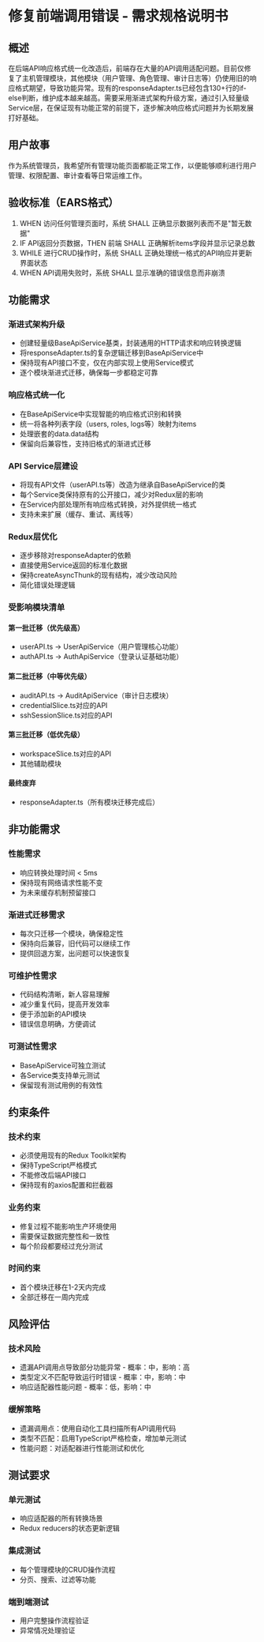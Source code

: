 # 修复前端调用错误 - 需求规格说明书

## 概述
在后端API响应格式统一化改造后，前端存在大量的API调用适配问题。目前仅修复了主机管理模块，其他模块（用户管理、角色管理、审计日志等）仍使用旧的响应格式期望，导致功能异常。现有的responseAdapter.ts已经包含130+行的if-else判断，维护成本越来越高。需要采用渐进式架构升级方案，通过引入轻量级Service层，在保证现有功能正常的前提下，逐步解决响应格式问题并为长期发展打好基础。

## 用户故事
作为系统管理员，我希望所有管理功能页面都能正常工作，以便能够顺利进行用户管理、权限配置、审计查看等日常运维工作。

## 验收标准（EARS格式）
1. WHEN 访问任何管理页面时，系统 SHALL 正确显示数据列表而不是"暂无数据"
2. IF API返回分页数据，THEN 前端 SHALL 正确解析items字段并显示记录总数
3. WHILE 进行CRUD操作时，系统 SHALL 正确处理统一格式的API响应并更新界面状态
4. WHEN API调用失败时，系统 SHALL 显示准确的错误信息而非崩溃

## 功能需求
### 渐进式架构升级
- 创建轻量级BaseApiService基类，封装通用的HTTP请求和响应转换逻辑
- 将responseAdapter.ts的复杂逻辑迁移到BaseApiService中
- 保持现有API接口不变，仅在内部实现上使用Service模式
- 逐个模块渐进式迁移，确保每一步都稳定可靠

### 响应格式统一化
- 在BaseApiService中实现智能的响应格式识别和转换
- 统一将各种列表字段（users, roles, logs等）映射为items
- 处理嵌套的data.data结构
- 保留向后兼容性，支持旧格式的渐进式迁移

### API Service层建设
- 将现有API文件（userAPI.ts等）改造为继承自BaseApiService的类
- 每个Service类保持原有的公开接口，减少对Redux层的影响
- 在Service内部处理所有响应格式转换，对外提供统一格式
- 支持未来扩展（缓存、重试、离线等）

### Redux层优化
- 逐步移除对responseAdapter的依赖
- 直接使用Service返回的标准化数据
- 保持createAsyncThunk的现有结构，减少改动风险
- 简化错误处理逻辑

### 受影响模块清单
#### 第一批迁移（优先级高）
- userAPI.ts → UserApiService（用户管理核心功能）
- authAPI.ts → AuthApiService（登录认证基础功能）

#### 第二批迁移（中等优先级）
- auditAPI.ts → AuditApiService（审计日志模块）
- credentialSlice.ts对应的API
- sshSessionSlice.ts对应的API

#### 第三批迁移（低优先级）
- workspaceSlice.ts对应的API
- 其他辅助模块

#### 最终废弃
- responseAdapter.ts（所有模块迁移完成后）

## 非功能需求
### 性能需求
- 响应转换处理时间 < 5ms
- 保持现有网络请求性能不变
- 为未来缓存机制预留接口

### 渐进式迁移需求
- 每次只迁移一个模块，确保稳定性
- 保持向后兼容，旧代码可以继续工作
- 提供回退方案，出问题可以快速恢复

### 可维护性需求
- 代码结构清晰，新人容易理解
- 减少重复代码，提高开发效率
- 便于添加新的API模块
- 错误信息明确，方便调试

### 可测试性需求
- BaseApiService可独立测试
- 各Service类支持单元测试
- 保留现有测试用例的有效性

## 约束条件
### 技术约束
- 必须使用现有的Redux Toolkit架构
- 保持TypeScript严格模式
- 不能修改后端API接口
- 保持现有的axios配置和拦截器

### 业务约束
- 修复过程不能影响生产环境使用
- 需要保证数据完整性和一致性
- 每个阶段都要经过充分测试

### 时间约束
- 首个模块迁移在1-2天内完成
- 全部迁移在一周内完成

## 风险评估
### 技术风险
- 遗漏API调用点导致部分功能异常 - 概率：中，影响：高
- 类型定义不匹配导致运行时错误 - 概率：中，影响：中
- 响应适配器性能问题 - 概率：低，影响：中

### 缓解策略
- 遗漏调用点：使用自动化工具扫描所有API调用代码
- 类型不匹配：启用TypeScript严格检查，增加单元测试
- 性能问题：对适配器进行性能测试和优化

## 测试要求
### 单元测试
- 响应适配器的所有转换场景
- Redux reducers的状态更新逻辑

### 集成测试  
- 每个管理模块的CRUD操作流程
- 分页、搜索、过滤等功能

### 端到端测试
- 用户完整操作流程验证
- 异常情况处理验证
